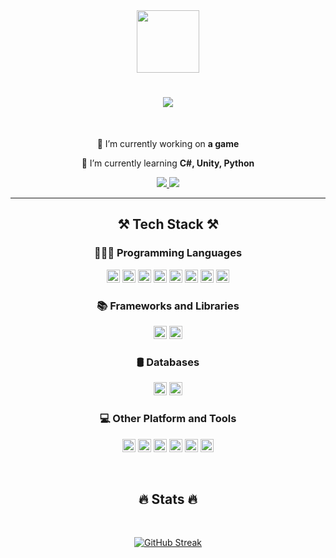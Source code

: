 <div id="header" align="center">
  <img src="https://media.giphy.com/media/M9gbBd9nbDrOTu1Mqx/giphy.gif" width="100"/>
</div>

<h1 align="center">
    <img src="https://readme-typing-svg.herokuapp.com/?font=Righteous&size=35&center=true&vCenter=true&width=600&height=70&duration=4000&lines=Hi+There!+👋;+I'm+Dave+Noceda!;+An+aspiring+software+developer" />
</h1>

<br/>

<div align="center">
 
 🔭 I’m currently working on **a game**
 
 🌱 I’m currently learning **C#, Unity, Python**

 </div>

 <div align="center"> 
  <a href="mailto:deibeunoceda26@gmail.com">
    <img src="https://img.shields.io/badge/Gmail-333333?style=for-the-badge&logo=gmail&logoColor=red" />
  </a>
  <a href="https://www.linkedin.com/in/dave-noceda-929998282/" target="_blank">
    <img src="https://img.shields.io/badge/LinkedIn-0077B5?style=for-the-badge&logo=linkedin&logoColor=white" target="_blank" />
  </a>
</div>

 <hr/>
 
<h2 align="center">⚒️ Tech Stack ⚒️</h2>

<div align="center">
  
  ### 👨🏻‍💻 Programming Languages
  
   <p>
      <a href="https://en.wikipedia.org/wiki/HTML5" title="HTML5"><img src="https://github.com/get-icon/geticon/raw/master/icons/html-5.svg" alt="HTML5" width="21px" height="21px"></a>
      <a href="https://www.w3.org/Style/CSS/Overview.en.html" title="CSS"><img src="https://github.com/get-icon/geticon/raw/master/icons/css-3.svg" alt="CSS" width="21px" height="21px"></a>
      <a href="https://developer.mozilla.org/en-US/docs/Web/JavaScript" title="JavaScript"><img src="https://github.com/get-icon/geticon/raw/master/icons/javascript.svg" alt="JavaScript" width="21px" height="21px"></a>
      <a href="https://www.java.com/" title="Java"><img src="https://github.com/get-icon/geticon/raw/master/icons/java.svg" alt="Java" width="21px" height="21px"></a>
      <a href="https://www.python.org/" title="Python"><img src="https://github.com/get-icon/geticon/raw/master/icons/python.svg" alt="Python" width="21px" height="21px"></a>
      <a href="https://en.wikipedia.org/wiki/C_(programming_language)" title="C"><img src="https://github.com/get-icon/geticon/raw/master/icons/c.svg" alt="C" width="21px" height="21px"></a>
      <a href="https://en.wikipedia.org/wiki/C_Sharp_(programming_language)" title="C-Sharp"><img src="https://github.com/get-icon/geticon/raw/master/icons/c-sharp.svg" alt="C#" width="21px" height="21px"></a>
      <a href="https://cplusplus.com/" title="C++"><img src="https://github.com/get-icon/geticon/raw/master/icons/c-plusplus.svg" alt="C++" width="21px" height="21px"></a>
   </p>

   ### 📚 Frameworks and Libraries  
   
   <p>
     <a href="https://reactjs.org/" title="React"><img src="https://github.com/get-icon/geticon/raw/master/icons/react.svg" alt="React" width="21px" height="21px"></a>
     <a href="https://nodejs.org/en" title="NodeJS"><img src="https://github.com/get-icon/geticon/raw/master/icons/nodejs.svg" alt="NodeJS" width="21px" height="21px"></a>
   </p>

   ### 🛢️ Databases

   <p>
     <a href="https://dev.mysql.com/" title="MySQL"><img src="https://github.com/get-icon/geticon/raw/master/icons/mysql.svg" alt="MySQL" width="21px" height="21px"></a>
     <a href="https://www.postgresql.org/" title="PostgreSQL"><img src="https://github.com/get-icon/geticon/raw/master/icons/postgresql.svg" alt="PostegreSQL" width="21px" height="21px"></a>
   </p>

   ### 💻 Other Platform and Tools

   <p>
     <a href="https://github.com/" title="GitHub"><img src="https://github.com/get-icon/geticon/blob/master/icons/github-octocat.svg" alt="GitHub" width="21px" height="21px"></a>
     <a href="https://prettier.io/" title="Prettier"><img src="https://github.com/get-icon/geticon/raw/master/icons/prettier.svg" alt="Prettier" width="21px" height="21px"></a>
     <a href="https://code.visualstudio.com/" title="Visual Studio Code"><img src="https://github.com/get-icon/geticon/raw/master/icons/visual-studio-code.svg" alt="Visual Studio Code" width="21px" height="21px"></a>
     <a href="https://visualstudio.microsoft.com/" title="Visual Studio"><img src="https://raw.githubusercontent.com/get-icon/geticon/master/icons/visual-studio.svg" alt="Visual Studio" width="21px" height="21px"></a>
     <a href="https://www.figma.com/" title="Figma"><img src="https://raw.githubusercontent.com/get-icon/geticon/master/icons/figma.svg" alt="Figma" width="21px" height="21px"></a>
     <a href="https://unity.com/" title="Unity"><img src="https://github.com/get-icon/geticon/blob/master/icons/unity.svg" alt="Unity" width="21px" height="21px"></a>
   </p>

</div>
<br/>

<h2 align="center"> 🔥 Stats 🔥 </h2>
<br>

  <p align ="center">
    <a href="https://git.io/streak-stats"><img src="https://github-readme-streak-stats.herokuapp.com?user=debnoceda&theme=gruvbox&hide_border=true" alt="GitHub Streak" /></a>
  </p>

<br/><br/>

